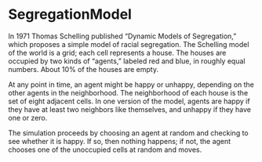 # SegregationModel

In 1971 Thomas Schelling published “Dynamic Models of Segregation,” which proposes a simple model of racial segregation. The Schelling model of the world is a grid; each cell represents a house. The houses are occupied by two kinds of “agents,” labeled red and blue, in roughly equal numbers. About 10% of the houses are empty.

At any point in time, an agent might be happy or unhappy, depending on the other agents in the neighborhood. The neighborhood of each house is the set of eight adjacent cells. In one version of the model, agents are happy if they have at least two neighbors like themselves, and unhappy if they have one or zero.

The simulation proceeds by choosing an agent at random and checking to see whether it is happy. If so, then nothing happens; if not, the agent chooses one of the unoccupied cells at random and moves.
